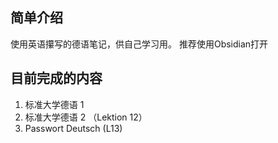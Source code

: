 ## 简单介绍
使用英语攥写的德语笔记，供自己学习用。
推荐使用Obsidian打开

## 目前完成的内容
1. 标准大学德语 1
2. 标准大学德语 2 （Lektion 12）
3. Passwort Deutsch (L13)
